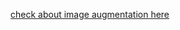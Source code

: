 [check about image augmentation here](https://github.com/Divyansh-ag14/Deep_Learning/tree/main/working_with_images/image_augmentation)
